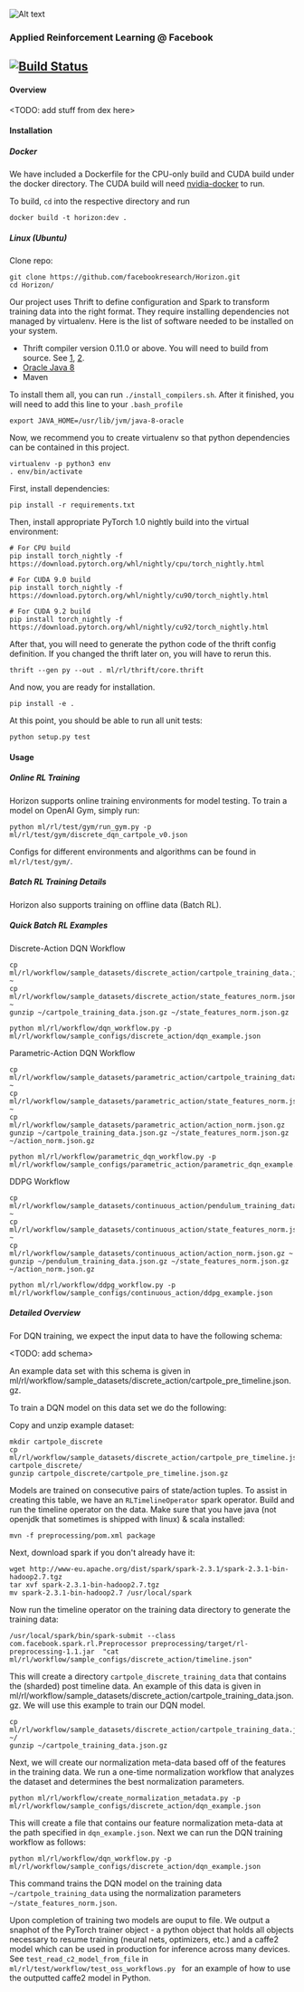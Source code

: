 ![Alt text](logo/horizon_banner.png)
### Applied Reinforcement Learning @ Facebook
[![Build Status](https://ci.pytorch.org/jenkins/buildStatus/icon?job=horizon-master)](https://ci.pytorch.org/jenkins/job/horizon-master/)
---

#### Overview
<TODO: add stuff from dex here>

#### Installation

##### Docker

We have included a Dockerfile for the CPU-only build and CUDA build under the docker directory.
The CUDA build will need [nvidia-docker](https://github.com/NVIDIA/nvidia-docker) to run.

To build, `cd` into the respective directory and run

```
docker build -t horizon:dev .
```

##### Linux (Ubuntu)

Clone repo:
```
git clone https://github.com/facebookresearch/Horizon.git
cd Horizon/
```

Our project uses Thrift to define configuration and Spark to transform training data into the right format.
They require installing dependencies not managed by virtualenv. Here is the list of software needed to be installed on your system.
- Thrift compiler version 0.11.0 or above. You will need to build from source.
  See [1](https://thrift.apache.org/docs/install/debian), [2](https://thrift.apache.org/docs/BuildingFromSource).
- [Oracle Java 8](https://launchpad.net/~webupd8team/+archive/ubuntu/java)
- Maven

To install them all, you can run `./install_compilers.sh`. After it finished, you will need to add this line to your `.bash_profile`

```
export JAVA_HOME=/usr/lib/jvm/java-8-oracle
```

Now, we recommend you to create virtualenv so that python dependencies can be contained in this project.

```
virtualenv -p python3 env
. env/bin/activate
```

First, install dependencies:

```
pip install -r requirements.txt
```

Then, install appropriate PyTorch 1.0 nightly build into the virtual environment:
```
# For CPU build
pip install torch_nightly -f https://download.pytorch.org/whl/nightly/cpu/torch_nightly.html

# For CUDA 9.0 build
pip install torch_nightly -f https://download.pytorch.org/whl/nightly/cu90/torch_nightly.html

# For CUDA 9.2 build
pip install torch_nightly -f https://download.pytorch.org/whl/nightly/cu92/torch_nightly.html
```

After that, you will need to generate the python code of the thrift config definition. If you changed the thrift later on, you will have to rerun this.

```
thrift --gen py --out . ml/rl/thrift/core.thrift
```

And now, you are ready for installation.

```
pip install -e .
```

At this point, you should be able to run all unit tests:

```
python setup.py test
```

#### Usage

##### Online RL Training
Horizon supports online training environments for model testing. To train a model on OpenAI Gym, simply run:
```
python ml/rl/test/gym/run_gym.py -p ml/rl/test/gym/discrete_dqn_cartpole_v0.json
```
Configs for different environments and algorithms can be found in `ml/rl/test/gym/`.

##### Batch RL Training Details
Horizon also supports training on offline data (Batch RL).

##### Quick Batch RL Examples
Discrete-Action DQN Workflow
```
cp ml/rl/workflow/sample_datasets/discrete_action/cartpole_training_data.json.gz ~
cp ml/rl/workflow/sample_datasets/discrete_action/state_features_norm.json.gz ~
gunzip ~/cartpole_training_data.json.gz ~/state_features_norm.json.gz

python ml/rl/workflow/dqn_workflow.py -p ml/rl/workflow/sample_configs/discrete_action/dqn_example.json
```

Parametric-Action DQN Workflow
```
cp ml/rl/workflow/sample_datasets/parametric_action/cartpole_training_data.json.gz ~
cp ml/rl/workflow/sample_datasets/parametric_action/state_features_norm.json.gz ~
cp ml/rl/workflow/sample_datasets/parametric_action/action_norm.json.gz
gunzip ~/cartpole_training_data.json.gz ~/state_features_norm.json.gz ~/action_norm.json.gz

python ml/rl/workflow/parametric_dqn_workflow.py -p ml/rl/workflow/sample_configs/parametric_action/parametric_dqn_example.json
```

DDPG Workflow
```
cp ml/rl/workflow/sample_datasets/continuous_action/pendulum_training_data.json.gz ~
cp ml/rl/workflow/sample_datasets/continuous_action/state_features_norm.json.gz ~
cp ml/rl/workflow/sample_datasets/continuous_action/action_norm.json.gz ~
gunzip ~/pendulum_training_data.json.gz ~/state_features_norm.json.gz ~/action_norm.json.gz

python ml/rl/workflow/ddpg_workflow.py -p ml/rl/workflow/sample_configs/continuous_action/ddpg_example.json
```

##### Detailed Overview
For DQN training, we expect the input data to have the following schema:

<TODO: add schema>

An example data set with this schema is given in ml/rl/workflow/sample_datasets/discrete_action/cartpole_pre_timeline.json.gz.

To train a DQN model on this data set we do the following:

Copy and unzip example dataset:

```
mkdir cartpole_discrete
cp ml/rl/workflow/sample_datasets/discrete_action/cartpole_pre_timeline.json.gz cartpole_discrete/
gunzip cartpole_discrete/cartpole_pre_timeline.json.gz
```
Models are trained on consecutive pairs of state/action tuples. To assist in creating this table, we have an `RLTimelineOperator` spark operator. Build and run the timeline operator on the data. Make sure that you have java (not openjdk that sometimes is shipped with linux) & scala installed:
```
mvn -f preprocessing/pom.xml package
```
Next, download spark if you don't already have it:
```
wget http://www-eu.apache.org/dist/spark/spark-2.3.1/spark-2.3.1-bin-hadoop2.7.tgz
tar xvf spark-2.3.1-bin-hadoop2.7.tgz
mv spark-2.3.1-bin-hadoop2.7 /usr/local/spark
```
Now run the timeline operator on the training data directory to generate the training data:
```
/usr/local/spark/bin/spark-submit --class com.facebook.spark.rl.Preprocessor preprocessing/target/rl-preprocessing-1.1.jar  "cat ml/rl/workflow/sample_configs/discrete_action/timeline.json"
```
This will create a directory `cartpole_discrete_training_data` that contains the (sharded) post timeline data. An example of this data is given in ml/rl/workflow/sample_datasets/discrete_action/cartpole_training_data.json.gz. We will use this example to train our DQN model.

```
cp ml/rl/workflow/sample_datasets/discrete_action/cartpole_training_data.json.gz ~/
gunzip ~/cartpole_training_data.json.gz
```
Next, we will create our normalization meta-data based off of the features in the training data. We run a one-time normalization workflow that analyzes the dataset and determines the best normalization parameters.
```
python ml/rl/workflow/create_normalization_metadata.py -p ml/rl/workflow/sample_configs/discrete_action/dqn_example.json
```
This will create a file that contains our feature normalization meta-data at the path specified in `dqn_example.json`. Next we can run the DQN training workflow as follows:
```
python ml/rl/workflow/dqn_workflow.py -p ml/rl/workflow/sample_configs/discrete_action/dqn_example.json
```
This command trains the DQN model on the training data `~/cartpole_training_data` using the normalization parameters `~/state_features_norm.json`.

Upon completion of training two models are ouput to file. We output a snaphot of the PyTorch trainer object - a python object that holds all objects necessary to resume training (neural nets, optimizers, etc.) and a caffe2 model which can be used in production for inference across many devices. See `test_read_c2_model_from_file` in `ml/rl/test/workflow/test_oss_workflows.py ` for an example of how to use the outputted caffe2 model in Python.
